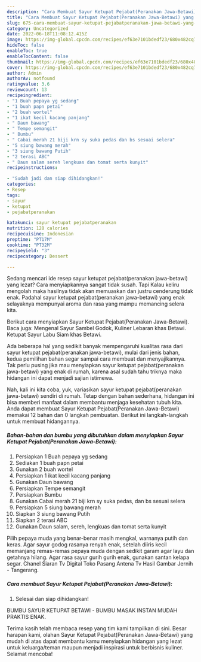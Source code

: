 ```yaml
---
description: "Cara Membuat Sayur Ketupat Pejabat(Peranakan Jawa-Betawi) yang Enak Banget, Buat Buka Puasa}"
title: "Cara Membuat Sayur Ketupat Pejabat(Peranakan Jawa-Betawi) yang Enak Banget, Buat Buka Puasa}"
slug: 675-cara-membuat-sayur-ketupat-pejabatperanakan-jawa-betawi-yang-enak-banget-buat-buka-puasa
category: Uncategorized
date: 2022-06-18T11:08:12.415Z
image: https://img-global.cpcdn.com/recipes/ef63e7101bdedf23/680x482cq70/sayur-ketupat-pejabatperanakan-jawa-betawi-foto-resep-utama.jpg
hideToc: false
enableToc: true
enableTocContent: false
thumbnail: https://img-global.cpcdn.com/recipes/ef63e7101bdedf23/680x482cq70/sayur-ketupat-pejabatperanakan-jawa-betawi-foto-resep-utama.jpg
cover: https://img-global.cpcdn.com/recipes/ef63e7101bdedf23/680x482cq70/sayur-ketupat-pejabatperanakan-jawa-betawi-foto-resep-utama.jpg
author: Admin
authorAv: notfound
ratingvalue: 3.6
reviewcount: 13
recipeingredient:
- "1 Buah pepaya yg sedang"
- "1 buah papn petai"
- "2 buah wortel"
- "1 ikat kecil kacang panjang"
- " Daun bawang"
- " Tempe semangit"
- " Bumbu"
- " Cabai merah 21 biji krn sy suka pedas dan bs sesuai selera"
- "5 siung bawang merah"
- "3 siung bawang Putih"
- "2 terasi ABC"
- " Daun salam sereh lengkuas dan tomat serta kunyit"
recipeinstructions:

- "Sudah jadi dan siap dihidangkan!"
categories:
- Resep
tags:
- sayur
- ketupat
- pejabatperanakan

katakunci: sayur ketupat pejabatperanakan 
nutrition: 128 calories
recipecuisine: Indonesian
preptime: "PT17M"
cooktime: "PT32M"
recipeyield: "3"
recipecategory: Dessert

---
```



Sedang mencari ide resep sayur ketupat pejabat(peranakan jawa-betawi) yang lezat? Cara menyiapkannya sangat tidak susah. Tapi Kalau keliru mengolah maka hasilnya tidak akan memuaskan dan justru cenderung tidak enak. Padahal sayur ketupat pejabat(peranakan jawa-betawi) yang enak selayaknya mempunyai aroma dan rasa yang mampu memancing selera kita.


Berikut cara menyiapkan Sayur Ketupat Pejabat(Peranakan Jawa-Betawi). Baca juga: Mengenal Sayur Sambel Godok, Kuliner Lebaran khas Betawi. Ketupat Sayur Labu Siam khas Betawi.

Ada beberapa hal yang sedikit banyak mempengaruhi kualitas rasa dari sayur ketupat pejabat(peranakan jawa-betawi), mulai dari jenis bahan, kedua pemilihan bahan segar sampai cara membuat dan menyajikannya. Tak perlu pusing jika mau menyiapkan sayur ketupat pejabat(peranakan jawa-betawi) yang enak di rumah, karena asal sudah tahu triknya maka hidangan ini dapat menjadi sajian istimewa.


Nah, kali ini kita coba, yuk, variasikan sayur ketupat pejabat(peranakan jawa-betawi) sendiri di rumah. Tetap dengan bahan sederhana, hidangan ini bisa memberi manfaat dalam membantu menjaga kesehatan tubuh kita. Anda dapat membuat Sayur Ketupat Pejabat(Peranakan Jawa-Betawi) memakai 12 bahan dan 0 langkah pembuatan. Berikut ini langkah-langkah untuk membuat hidangannya.

<!--inarticleads1-->

##### Bahan-bahan dan bumbu yang dibutuhkan dalam menyiapkan Sayur Ketupat Pejabat(Peranakan Jawa-Betawi):

1. Persiapkan 1 Buah pepaya yg sedang
1. Sediakan 1 buah papn petai
1. Gunakan 2 buah wortel
1. Persiapkan 1 ikat kecil kacang panjang
1. Gunakan  Daun bawang
1. Persiapkan  Tempe semangit
1. Persiapkan  Bumbu
1. Gunakan  Cabai merah 21 biji krn sy suka pedas, dan bs sesuai selera
1. Persiapkan 5 siung bawang merah
1. Siapkan 3 siung bawang Putih
1. Siapkan 2 terasi ABC
1. Gunakan  Daun salam, sereh, lengkuas dan tomat serta kunyit


Pilih pepaya muda yang benar-benar masih mengkal, warnanya putih dan keras. Agar sayur godog rasanya renyah enak, setelah diiris kecil memanjang remas-remas pepaya muda dengan sedikit garam agar layu dan getahnya hilang. Agar rasa sayur gurih gurih enak, gunakan santan kelapa segar. Chanel Siaran Tv Digital Toko Pasang Antena Tv Hasil Gambar Jernih - Tangerang. 

<!--inarticleads2-->

##### Cara membuat Sayur Ketupat Pejabat(Peranakan Jawa-Betawi):


1. Selesai dan siap dihidangkan!

BUMBU SAYUR KETUPAT BETAWI - BUMBU MASAK INSTAN MUDAH PRAKTIS ENAK. 

Terima kasih telah membaca resep yang tim kami tampilkan di sini. Besar harapan kami, olahan Sayur Ketupat Pejabat(Peranakan Jawa-Betawi) yang mudah di atas dapat membantu kamu menyiapkan hidangan yang lezat untuk keluarga/teman maupun menjadi inspirasi untuk berbisnis kuliner. Selamat mencoba!
